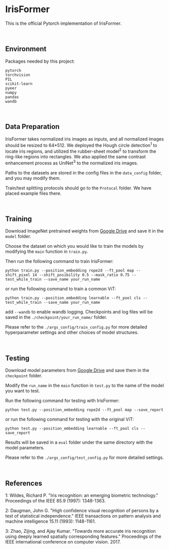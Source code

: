 # IrisFormer

This is the official Pytorch implementation of IrisFormer.

<br>

## Environment
Packages needed by this project:
```
pytorch
torchvision
PIL
scikit-learn
pyeer
numpy
pandas
wandb
```

<br>

## Data Preparation
IrisFormer takes normalized iris images as inputs, and all normalized images should be resized to 64*512. We deployed the Hough circle detection<sup>1</sup> to locate iris regions, and utilized the rubber-sheet model<sup>2</sup> to transform the ring-like regions into rectangles. We also applied the same contrast enhancement process as UniNet<sup>3</sup> to the normalized iris images.

Paths to the datasets are stored in the config files in the ```data_config``` folder, and you may modify them.

Train/test splitting protocols should go to the ```Protocal``` folder. We have placed example files there.

<br>

## Training
Download ImageNet pretrained weights from [Google Drive](https://drive.google.com/file/d/1GyFUt4f3RXi4UgscgjkCfycgcJBUSjL2/view?usp=sharing) and save it in the ```model``` folder.

Choose the dataset on which you would like to train the models by modifying the ```main``` function in ```train.py```.

Then run the following command to train IrisFormer:
```
python train.py --position_embedding rope2d --ft_pool map --shift_pixel 14 --shift_posibility 0.5 --mask_ratio 0.75 --test_while_train --save_name your_run_name
```

or run the following command to train a common ViT:
```
python train.py --position_embedding learnable --ft_pool cls --test_while_train --save_name your_run_name
```

add ```--wandb``` to enable wandb logging. Checkpoints and log files will be saved in the ```./checkpoint/your_run_name/``` folder.

Please refer to the ```./args_config/train_config.py``` for more detailed hyperparameter settings and other choices of model structures.

<br>

## Testing
Download model parameters from [Google Drive](https://drive.google.com/drive/folders/1p7yqLePpVfuf4n-PFMxnbmRwCqjx6GQB?usp=drive_link) and save them in the ```checkpoint``` folder.

Modify the ```run_name``` in the ```main``` function in ```test.py``` to the name of the model you want to test.

Run the following command for testing with IrisFormer:
```
python test.py --position_embedding rope2d --ft_pool map --save_report
```
or run the following command for testing with the original ViT:
```
python test.py --position_embedding learnable --ft_pool cls --save_report
```
Results will be saved in a ```eval``` folder under the same directory with the model parameters.

Please refer to the ```./args_config/test_config.py``` for more detailed settings.

<br>

## References
1: Wildes, Richard P. "Iris recognition: an emerging biometric technology." Proceedings of the IEEE 85.9 (1997): 1348-1363.

2: Daugman, John G. "High confidence visual recognition of persons by a test of statistical independence." IEEE transactions on pattern analysis and machine intelligence 15.11 (1993): 1148-1161.

3: Zhao, Zijing, and Ajay Kumar. "Towards more accurate iris recognition using deeply learned spatially corresponding features." Proceedings of the IEEE international conference on computer vision. 2017.

